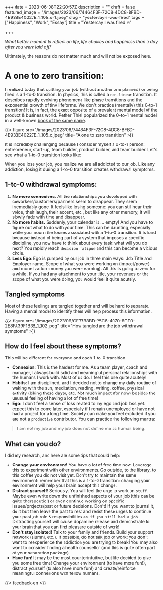 +++
date = 2023-06-08T22:20:57Z
description = ""
draft = false
featured_image = "/images/2023/06/74464F3F-72C8-4DC8-BFBD-4E93BE40227E_1_105_c-1.jpeg"
slug = "yesterday-i-was-fired"
tags = ["Happiness", "Work", "Essay"]
title = "Yesterday I was fired 🔥"

+++


_What better moment to reflect on life, life choices and happiness than a day after you were laid off?_

Ultimately, the reasons do not matter much and will not be exposed here.

# A one to zero transition:

I realized today that quitting your job (without another one planned) or being fired is a 1-to-0 transition. In physics, this is called a `non-linear` transition. It describes rapidly evolving phenomena like phase transitions and the exponential growth of tiny lifeforms. We don't practice (mentally) this 0-to-1 transition! It is, in fact, the exact opposite of a prevalent mental model of the product & business world. Pether Thiel popularized the 0-to-1 mental model in a well-known [book of the same name](https://en.wikipedia.org/wiki/Zero_to_One).

{{< figure src="/images/2023/06/74464F3F-72C8-4DC8-BFBD-4E93BE40227E_1_105_c.jpeg" title="A one to zero transition" >}}

It is incredibly challenging because I consider myself a 0-to-1 person: entrepreneur, start-up, team builder, product builder, and team builder. Let's see what a 1-to-0 transition looks like:

When you lose your job, you realize we are all addicted to our job. Like any addiction, losing it during a 1-to-0 transition creates withdrawal symptoms.

## 1-to-0 withdrawal symptoms:

1. **No more connexions**. All the relationships you developed with coworkers/customers/partners seem to disappear. They seem irremediably gone. It feels like losing someone: you can still hear their voice, their laugh, their accent, etc., but like any other memory, it will slowly fade with time and disappear.
2. **No more habits.** Suddenly, your calendar is ... empty! And you have to figure out what to do with your time. This can be daunting, especially while you mourn the losses associated with a 1-to-0 transition. It is hard because instead of being part of a system that imposes a specific discipline, you now have to think about every task: what will you do next? You rapidly reach `decision fatigue` and this can become a vicious circle.
3. **Less Ego**: Ego is pumped by our job in three main ways: Job Title and Employer name, Scope of what you were working on (impact/power) and monetization (money you were earning). All this is going to zero for a while.  If you had any attachment to your title, your revenues or the scope of what you were doing, you would feel it quite acutely.

## Tangled symptoms

Most of these feelings are tangled together and will be hard to separate. Having a mental model to identify them will help process this information.

{{< figure src="/images/2023/06/CF37B8BD-25C6-4070-8CD0-2E8FA39F1B3B_1_102.jpeg" title="How tangled are the job withdrawal symptoms" >}}

## How do I feel about these symptoms?

This will be different for everyone and each 1-to-0 transition.

* **Connexion**: This is the hardest for me. As a team player, coach and manager, I always build solid and meaningful personal relationships with the humans I work with. Most of us do. I feel this one quite acutely!
* **Habits**: I am disciplined, and I decided not to change my daily routine of waking with the sun, meditation, reading, writing, coffee, physical activity (biking these days), etc. Not much impact (for now) besides the unusual feeling of having a lot of free time!
* **Ego**: I don't feel a sense of loss related to my ego and job loss yet. I expect this to come later, especially if I remain unemployed or have not had a project for a long time. Society can make you feel excluded if you are not a `productive` contributor. You can practice the following mantra:

> I am not my job and my job does not define me as human being.

## What can you do?

I did my research, and here are some tips that could help:

* **Change your environment!** You have a lot of free time now. Leverage this to experiment with other environments. Go outside, to the library, to this coffee you did not visit yet. Don't try to maintain the same environment: remember that this is a 1-to-0 transition: changing your environment will help your brain accept this change.
* **Distract yourself!** Seriously. You will feel the urge to work on `stuff`. Maybe even write down the unfinished aspects of your job (this can be quite therapeutic!) or even continue working on specific issues/projects/past or future decisions. Don't! If you want to journal it, do it but then leave the past to rest and resist these urges to continue your past job role & responsibilities `as if you still had a job`. Distracting yourself will cause dopamine release and demonstrate to your brain that you can find pleasure outside of work!
* **Don't stay isolated!** Talk to your family and friends. Build your support network (alumni, etc.). If possible, do not talk job or work: you don't want to reexperience the addiction you are trying to break! You may also want to consider finding a health counsellor (and this is quite often part of your separation package)
* **Have fun!** It may be the most counterintuitive, but life decided to give you some free time! Change your environment (to have more fun!), distract yourself (to also have more fun!) and create/reinforce meaningful connexions with fellow humans.


{{< feedback-en >}}


